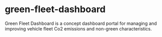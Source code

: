 # green-fleet-dashboard
Green Fleet Dashboard is a concept dashboard portal for managing and improving vehicle fleet Co2 emissions and non-green characteristics.
